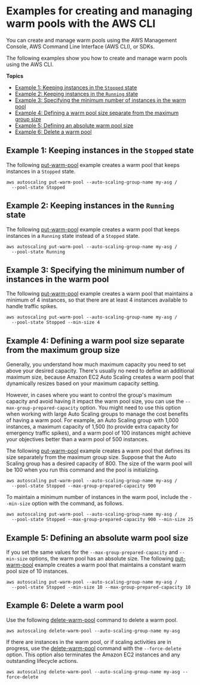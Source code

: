 # Examples for creating and managing warm pools with the AWS CLI<a name="examples-warm-pools-aws-cli"></a>

You can create and manage warm pools using the AWS Management Console, AWS Command Line Interface \(AWS CLI\), or SDKs\.

The following examples show you how to create and manage warm pools using the AWS CLI\.

**Topics**
+ [Example 1: Keeping instances in the `Stopped` state](#warm-pool-configuration-ex1)
+ [Example 2: Keeping instances in the `Running` state](#warm-pool-configuration-ex2)
+ [Example 3: Specifying the minimum number of instances in the warm pool](#warm-pool-configuration-ex3)
+ [Example 4: Defining a warm pool size separate from the maximum group size](#warm-pool-configuration-ex4)
+ [Example 5: Defining an absolute warm pool size](#warm-pool-configuration-ex5)
+ [Example 6: Delete a warm pool](#delete-warm-pool-cli)

## Example 1: Keeping instances in the `Stopped` state<a name="warm-pool-configuration-ex1"></a>

The following [put\-warm\-pool](https://docs.aws.amazon.com/cli/latest/reference/autoscaling/put-warm-pool.html) example creates a warm pool that keeps instances in a `Stopped` state\.

```
aws autoscaling put-warm-pool --auto-scaling-group-name my-asg /
  --pool-state Stopped
```

## Example 2: Keeping instances in the `Running` state<a name="warm-pool-configuration-ex2"></a>

The following [put\-warm\-pool](https://docs.aws.amazon.com/cli/latest/reference/autoscaling/put-warm-pool.html) example creates a warm pool that keeps instances in a `Running` state instead of a `Stopped` state\. 

```
aws autoscaling put-warm-pool --auto-scaling-group-name my-asg /
  --pool-state Running
```

## Example 3: Specifying the minimum number of instances in the warm pool<a name="warm-pool-configuration-ex3"></a>

The following [put\-warm\-pool](https://docs.aws.amazon.com/cli/latest/reference/autoscaling/put-warm-pool.html) example creates a warm pool that maintains a minimum of 4 instances, so that there are at least 4 instances available to handle traffic spikes\. 

```
aws autoscaling put-warm-pool --auto-scaling-group-name my-asg /
  --pool-state Stopped --min-size 4
```

## Example 4: Defining a warm pool size separate from the maximum group size<a name="warm-pool-configuration-ex4"></a>

Generally, you understand how much maximum capacity you need to set above your desired capacity\. There's usually no need to define an additional maximum size, because Amazon EC2 Auto Scaling creates a warm pool that dynamically resizes based on your maximum capacity setting\. 

However, in cases where you want to control the group's maximum capacity and avoid having it impact the warm pool size, you can use the `--max-group-prepared-capacity` option\. You might need to use this option when working with large Auto Scaling groups to manage the cost benefits of having a warm pool\. For example, an Auto Scaling group with 1,000 instances, a maximum capacity of 1,500 \(to provide extra capacity for emergency traffic spikes\), and a warm pool of 100 instances might achieve your objectives better than a warm pool of 500 instances\.

The following [put\-warm\-pool](https://docs.aws.amazon.com/cli/latest/reference/autoscaling/put-warm-pool.html) example creates a warm pool that defines its size separately from the maximum group size\. Suppose that the Auto Scaling group has a desired capacity of 800\. The size of the warm pool will be 100 when you run this command and the pool is initializing\.

```
aws autoscaling put-warm-pool --auto-scaling-group-name my-asg /
  --pool-state Stopped --max-group-prepared-capacity 900
```

To maintain a minimum number of instances in the warm pool, include the `--min-size` option with the command, as follows\. 

```
aws autoscaling put-warm-pool --auto-scaling-group-name my-asg /
  --pool-state Stopped --max-group-prepared-capacity 900 --min-size 25
```

## Example 5: Defining an absolute warm pool size<a name="warm-pool-configuration-ex5"></a>

If you set the same values for the `--max-group-prepared-capacity` and `--min-size` options, the warm pool has an absolute size\. The following [put\-warm\-pool](https://docs.aws.amazon.com/cli/latest/reference/autoscaling/put-warm-pool.html) example creates a warm pool that maintains a constant warm pool size of 10 instances\.

```
aws autoscaling put-warm-pool --auto-scaling-group-name my-asg /
  --pool-state Stopped --min-size 10 --max-group-prepared-capacity 10
```

## Example 6: Delete a warm pool<a name="delete-warm-pool-cli"></a>

Use the following [delete\-warm\-pool](https://docs.aws.amazon.com/cli/latest/reference/autoscaling/delete-warm-pool.html) command to delete a warm pool\. 

```
aws autoscaling delete-warm-pool --auto-scaling-group-name my-asg
```

If there are instances in the warm pool, or if scaling activities are in progress, use the [delete\-warm\-pool](https://docs.aws.amazon.com/cli/latest/reference/autoscaling/delete-warm-pool.html) command with the `--force-delete` option\. This option also terminates the Amazon EC2 instances and any outstanding lifecycle actions\.

```
aws autoscaling delete-warm-pool --auto-scaling-group-name my-asg --force-delete
```